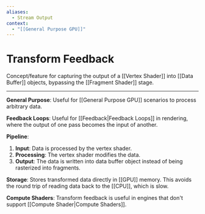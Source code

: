 ```yaml
---
aliases:
  - Stream Output
context:
  - "[[General Purpose GPU]]"
---
```


# Transform Feedback

Concept/feature for capturing the output of a [[Vertex Shader]] into [[Data Buffer]] objects, bypassing the [[Fragment Shader]] stage.

---

**General Purpose**: Useful for [[General Purpose GPU]] scenarios to process arbitrary data.

**Feedback Loops**: Useful for [[Feedback|Feedback Loops]] in rendering, where the output of one pass becomes the input of another.

**Pipeline**:

1. **Input**: Data is processed by the vertex shader.
2. **Processing**: The vertex shader modifies the data.
3. **Output**: The data is written into data buffer object instead of being rasterized into fragments.

**Storage**: Stores transformed data directly in [[GPU]] memory. This avoids the round trip of reading data back to the [[CPU]], which is slow.

**Compute Shaders**: Transform feedback is useful in engines that don't support [[Compute Shader|Compute Shaders]].
